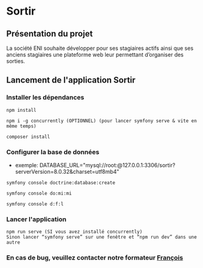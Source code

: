 # Sortir

## Présentation du projet
La société ENI souhaite développer pour ses stagiaires actifs ainsi que ses anciens stagiaires une plateforme web leur permettant d’organiser des sorties.

## Lancement de l'application Sortir

### Installer les dépendances
```
npm install
```
```
npm i -g concurrently (OPTIONNEL) (pour lancer symfony serve & vite en même temps)
```

```
composer install
```

### Configurer la base de données

- exemple: DATABASE_URL="mysql://root:@127.0.0.1:3306/sortir?serverVersion=8.0.32&charset=utf8mb4"
```
symfony console doctrine:database:create
```
```
symfony console do:mi:mi
```
```
symfony console d:f:l
```


### Lancer l'application

```
npm run serve (SI vous avez installé concurrently)
Sinon lancer “symfony serve” sur une fenêtre et “npm run dev” dans une autre

```

### En cas de bug, veuillez contacter notre formateur [François](https://github.com/DevFanch)

